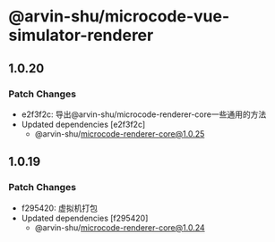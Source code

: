 # @arvin-shu/microcode-vue-simulator-renderer

## 1.0.20

### Patch Changes

- e2f3f2c: 导出@arvin-shu/microcode-renderer-core一些通用的方法
- Updated dependencies [e2f3f2c]
  - @arvin-shu/microcode-renderer-core@1.0.25

## 1.0.19

### Patch Changes

- f295420: 虚拟机打包
- Updated dependencies [f295420]
  - @arvin-shu/microcode-renderer-core@1.0.24

